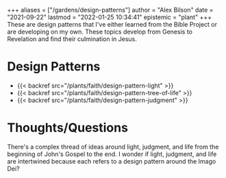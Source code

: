 +++
aliases = ["/gardens/design-patterns"]
author = "Alex Bilson"
date = "2021-09-22"
lastmod = "2022-01-25 10:34:41"
epistemic = "plant"
+++
These are design patterns that I've either learned from the Bible Project or are developing on my own. These topics develop from Genesis to Revelation and find their culmination in Jesus.

# Design Patterns

- {{< backref src="/plants/faith/design-pattern-light" >}}
- {{< backref src="/plants/faith/design-pattern-tree-of-life" >}}
- {{< backref src="/plants/faith/design-pattern-judgment" >}}

# Thoughts/Questions

There's a complex thread of ideas around light, judgment, and life from the beginning of John's Gospel to the end. I wonder if light, judgment, and life are intertwined because each refers to a design pattern around the Imago Dei?
